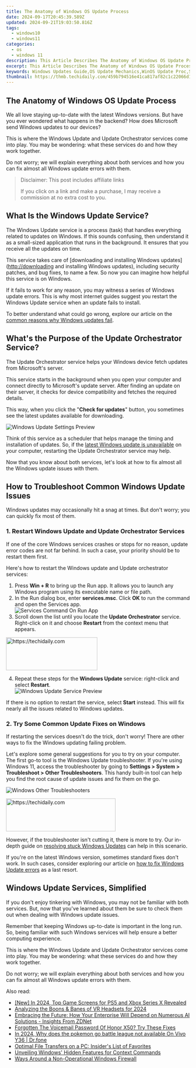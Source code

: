 ```yaml
---
title: The Anatomy of Windows OS Update Process
date: 2024-09-17T20:45:39.589Z
updated: 2024-09-21T19:03:50.816Z
tags:
  - windows10
  - windows11
categories:
  - os
  - windows 11
description: This Article Describes The Anatomy of Windows OS Update Process
excerpt: This Article Describes The Anatomy of Windows OS Update Process
keywords: Windows Updates Guide,OS Update Mechanics,WinOS Update Proc,System Patch Steps,OS Version Improvements,Windows OS Fix Routine,PC OS Safety Enhancements
thumbnail: https://thmb.techidaily.com/459b794516e41ca817af82c1c22066d193c455f4891dd7a8e040210befb5bf6c.jpg
---
```


## The Anatomy of Windows OS Update Process

 We all love staying up-to-date with the latest Windows versions. But have you ever wondered what happens in the backend? How does Microsoft send Windows updates to our devices?

 This is where the Windows Update and Update Orchestrator services come into play. You may be wondering: what these services do and how they work together.

 Do not worry; we will explain everything about both services and how you can fix almost all Windows update errors with them.

>  Disclaimer: This post includes affiliate links
>
>  If you click on a link and make a purchase, I may receive a commission at no extra cost to you.
>

## What Is the Windows Update Service?

 The Windows Update service is a process (task) that handles everything related to updates on Windows. If this sounds confusing, then understand it as a small-sized application that runs in the background. It ensures that you receive all the updates on time.

 This service takes care of [downloading and installing Windows updates](<http://downloading> and installing Windows updates), including security patches, and bug fixes, to name a few. So now you can imagine how helpful this service is on Windows.

 If it fails to work for any reason, you may witness a series of Windows update errors. This is why most internet guides suggest you restart the Windows Update service when an update fails to install.

 To better understand what could go wrong, explore our article on the [common reasons why Windows updates fail](https://www.makeuseof.com/reasons-why-windows-updates-fail/).

## What's the Purpose of the Update Orchestrator Service?

 The Update Orchestrator service helps your Windows device fetch updates from Microsoft's server.

 This service starts in the background when you open your computer and connect directly to Microsoft's update server. After finding an update on their server, it checks for device compatibility and fetches the required details.

 This way, when you click the "**Check for updates**" button, you sometimes see the latest updates available for downloading.

![Windows Update Settings Preview](https://static1.makeuseofimages.com/wordpress/wp-content/uploads/2023/05/windows-update-settings-preview.jpg)

 Think of this service as a scheduler that helps manage the timing and installation of updates. So, if the [latest Windows update is unavailable](https://www.makeuseof.com/why-is-the-latest-windows-update-not-showing-on-my-pc-/) on your computer, restarting the Update Orchestrator service may help.

 Now that you know about both services, let's look at how to fix almost all the Windows update issues with them.

## How to Troubleshoot Common Windows Update Issues

 Windows updates may occasionally hit a snag at times. But don't worry; you can quickly fix most of them.

### 1\. Restart Windows Update and Update Orchestrator Services

 If one of the core Windows services crashes or stops for no reason, update error codes are not far behind. In such a case, your priority should be to restart them first.

 Here's how to restart the Windows update and Update orchestrator services:

1. Press **Win + R** to bring up the Run app. It allows you to launch any Windows program using its executable name or file path.
2. In the Run dialog box, enter **services.msc**. Click **OK** to run the command and open the Services app.  
![Services Command On Run App](https://static1.makeuseofimages.com/wordpress/wp-content/uploads/2023/05/services-command-on-run.jpg)
3. Scroll down the list until you locate the **Update Orchestrator** service. Right-click on it and choose **Restart** from the context menu that appears.

<!-- affiliate ads begin -->
<a href="https://review-au.sjv.io/c/5597632/2098705/14409" target="_top" id="2098705">
  <img src="//a.impactradius-go.com/display-ad/14409-2098705" border="0" alt="https://techidaily.com" width="250" height="90"/>
</a>
<img height="0" width="0" src="https://review-au.sjv.io/i/5597632/2098705/14409" style="position:absolute;visibility:hidden;" border="0" />
<!-- affiliate ads end -->

4. Repeat these steps for the **Windows Update** service: right-click and select **Restart**.  
![Windows Update Service Preview](https://static1.makeuseofimages.com/wordpress/wp-content/uploads/2023/05/windows-update-service-preview.jpg)

 If there is no option to restart the service, select **Start** instead. This will fix nearly all the issues related to Windows updates.

### 2\. Try Some Common Update Fixes on Windows

 If restarting the services doesn't do the trick, don't worry! There are other ways to fix the Windows updating failing problem.

 Let's explore some general suggestions for you to try on your computer. The first go-to tool is the Windows Update troubleshooter. If you're using Windows 11, access the troubleshooter by going to **Settings > System > Troubleshoot > Other Troubleshooters**. This handy built-in tool can help you find the root cause of update issues and fix them on the go.

![Windows Other Troubleshooters](https://static1.makeuseofimages.com/wordpress/wp-content/uploads/2023/05/windows-other-troubleshooters.jpg)

<!-- affiliate ads begin -->
<a href="https://aligracehair.sjv.io/c/5597632/1896555/19272" target="_top" id="1896555">
  <img src="//a.impactradius-go.com/display-ad/19272-1896555" border="0" alt="https://techidaily.com" width="300" height="90"/>
</a>
<img height="0" width="0" src="https://aligracehair.sjv.io/i/5597632/1896555/19272" style="position:absolute;visibility:hidden;" border="0" />
<!-- affiliate ads end -->

 However, if the troubleshooter isn't cutting it, there is more to try. Our in-depth guide on [resolving stuck Windows Updates](https://www.makeuseof.com/tag/windows-update-stuck/) can help in this scenario.

 If you're on the latest Windows version, sometimes standard fixes don't work. In such cases, consider exploring our article on [how to fix Windows Update errors](https://www.makeuseof.com/windows-11-update-error-fixes/) as a last resort.

## Windows Update Services, Simplified

 If you don't enjoy tinkering with Windows, you may not be familiar with both services. But, now that you've learned about them be sure to check them out when dealing with Windows update issues.

 Remember that keeping Windows up-to-date is important in the long run. So, being familiar with such Windows services will help ensure a better computing experience.

 This is where the Windows Update and Update Orchestrator services come into play. You may be wondering: what these services do and how they work together.

 Do not worry; we will explain everything about both services and how you can fix almost all Windows update errors with them.

<ins class="adsbygoogle"
      style="display:block"
      data-ad-client="ca-pub-7571918770474297"
      data-ad-slot="8358498916"
      data-ad-format="auto"
      data-full-width-responsive="true"></ins>
    

<span class="atpl-alsoreadstyle">Also read:</span>
<div><ul>
<li><a href="https://fox-links.techidaily.com/new-in-2024-top-game-screens-for-ps5-and-xbox-series-x-revealed/"><u>[New] In 2024, Top Game Screens for PS5 and Xbox Series X Revealed</u></a></li>
<li><a href="https://fox-links.techidaily.com/analyzing-the-boons-and-banes-of-vr-headsets-for-2024/"><u>Analyzing the Boons & Banes of VR Headsets for 2024</u></a></li>
<li><a href="https://app-tips.techidaily.com/embracing-the-future-how-your-enterprise-will-depend-on-numerous-ai-solutions-insights-from-zdnet/"><u>Embracing the Future: How Your Enterprise Will Depend on Numerous AI Solutions - Insights From ZDNet</u></a></li>
<li><a href="https://unlock-android.techidaily.com/forgotten-the-voicemail-password-of-honor-x50-try-these-fixes-by-drfone-android/"><u>Forgotten The Voicemail Password Of Honor X50? Try These Fixes</u></a></li>
<li><a href="https://change-location.techidaily.com/in-2024-why-does-the-pokemon-go-battle-league-not-available-on-vivo-y36-drfone-by-drfone-virtual-android/"><u>In 2024, Why does the pokemon go battle league not available On Vivo Y36 | Dr.fone</u></a></li>
<li><a href="https://win11-tips.techidaily.com/optimal-file-transfers-on-a-pc-insiders-list-of-favorites/"><u>Optimal File Transfers on a PC: Insider's List of Favorites</u></a></li>
<li><a href="https://win11-tips.techidaily.com/unveiling-windows-hidden-features-for-context-commands/"><u>Unveiling Windows' Hidden Features for Context Commands</u></a></li>
<li><a href="https://win11-tips.techidaily.com/ways-around-a-non-operational-windows-firewall/"><u>Ways Around a Non-Operational Windows Firewall</u></a></li>
</ul></div>

